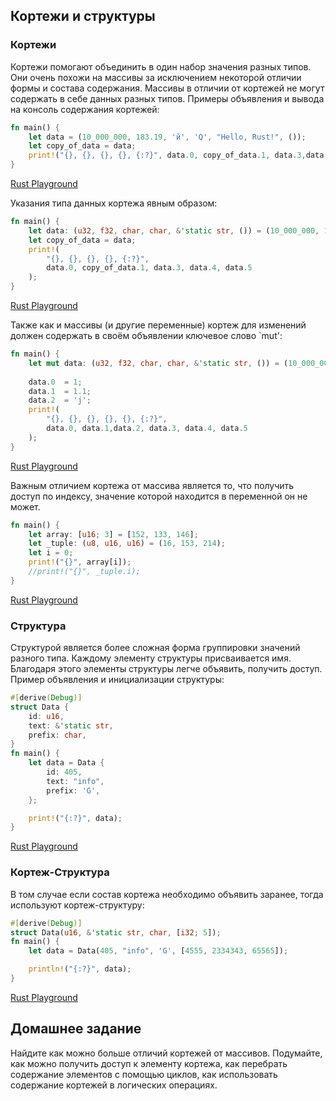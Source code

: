 ## Кортежи и структуры

### Кортежи
Кортежи помогают объединить в один набор значения разных типов. Они очень похожи на массивы за исключением некоторой отличии 
формы и состава содержания. Массивы в отличии от кортежей не могут содержать в себе данных разных типов.
Примеры объявления и вывода на консоль содержания кортежей:
```rust
fn main() {
    let data = (10_000_000, 183.19, 'й', 'Q', "Hello, Rust!", ());
    let copy_of_data = data;
    print!("{}, {}, {}, {}, {:?}", data.0, copy_of_data.1, data.3,data.4,data.5);
}
```

[Rust Playground](https://play.rust-lang.org/?gist=893a398973c3a8bfa07bdd1c223a99ad&version=stable&mode=debug&edition=2015)

Указания типа данных кортежа явным образом:

```rust
fn main() {
    let data: (u32, f32, char, char, &'static str, ()) = (10_000_000, 183.19, 'й', 'Q', "Hello, Rust!", ());
    let copy_of_data = data;
    print!(
        "{}, {}, {}, {}, {:?}",
        data.0, copy_of_data.1, data.3, data.4, data.5
    );
}

```
[Rust Playground](https://play.rust-lang.org/?gist=b750fd04cb84b9d579e744b28d4af0de&version=stable&mode=debug&edition=2015)

Также как и массивы (и другие переменные) кортеж для изменений должен содержать в своём объявлении ключевое слово `mut':
```rust
fn main() {
    let mut data: (u32, f32, char, char, &'static str, ()) = (10_000_000, 183.19, 'й', 'Q', "Hello, Rust!", ());
    
    data.0  = 1;
    data.1  = 1.1;
    data.2  = 'j';
    print!(
        "{}, {}, {}, {}, {}, {:?}",
        data.0, data.1,data.2, data.3, data.4, data.5
    );
}

```
[Rust Playground](https://play.rust-lang.org/?gist=d9b57a1a25b8d795deddbddb3752616f&version=stable&mode=debug&edition=2015)

Важным отличием кортежа от массива является то, что получить доступ по индексу, значение которой находится в переменной он не может.

```rust
fn main() {
    let array: [u16; 3] = [152, 133, 146];
    let _tuple: (u8, u16, u16) = (16, 153, 214);
    let i = 0;
    print!("{}", array[i]);
    //print!("{}", _tuple.i);
}
```
[Rust Playground](https://play.rust-lang.org/?gist=736b1c7dd2a119ac3385e71fb1b5854c&version=stable&mode=debug&edition=2015)

### Структура
Структурой является более сложная форма группировки значений разного типа. Каждому элементу структуры присваивается имя.
Благодаря этого элементы структуры легче объявить, получить доступ.
Пример объявления и инициализации структуры:

```rust
#[derive(Debug)]
struct Data {
    id: u16,
    text: &'static str,
    prefix: char,
}
fn main() {
    let data = Data {
        id: 405,
        text: "info",
        prefix: 'G',
    };

    print!("{:?}", data);
}

```
[Rust Playground](https://play.rust-lang.org/?gist=7105f06f17612d276bb4e175dc8f078b&version=stable&mode=debug&edition=2015)


### Кортеж-Структура
В том случае если состав кортежа необходимо объявить заранее, тогда используют кортеж-структуру:

```rust
#[derive(Debug)]
struct Data(u16, &'static str, char, [i32; 5]);
fn main() {
    let data = Data(405, "info", 'G', [4555, 2334343, 65565]);

    println!("{:?}", data);
}

```

[Rust Playground](https://play.rust-lang.org/?gist=d72d3033f70d557fba32cc966cd3857e&version=stable&mode=debug&edition=2015)

## Домашнее задание
Найдите как можно больше отличий кортежей от массивов. Подумайте, как можно получить доступ к элементу кортежа, как перебрать 
содержание элементов с помощью циклов,  как использовать содержание кортежей в логических операциях.



